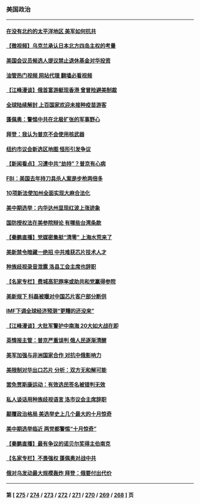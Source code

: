 ### 美国政治
---
#### [在没有北约的太平洋地区 美军如何抗共](../../pages/ncid1078159/n13844004.md?10130445) 
#### [【微视频】乌克兰承认日本北方四岛主权的考量](../../pages/ncid1078159/n13843937.md?10130445) 
#### [美国会议员候选人提议禁止退休基金对华投资](../../pages/ncid1078159/n13843968.md?10130445) 
#### [油管热门视频 网站代理 翻墙必看视频](http://209.222.30.114:81/youtube.html?10130445)
#### [【江峰漫谈】俄首富游艇现香港 曾冒险避美制裁](../../pages/ncid1078159/n13843839.md?10130445) 
#### [全球陆续解封 上百国家欢迎未接种疫苗游客](../../pages/ncid1078159/n13843840.md?10130445) 
#### [蓬佩奥：警惕中共在北极扩张的军事野心](../../pages/ncid1078159/n13843705.md?10130445) 
#### [拜登：我认为普京不会使用核武器](../../pages/ncid1078159/n13843621.md?10130445) 
#### [纽约市议会新选区地图 怪形引发争议](../../pages/ncid1078159/n13843596.md?10130445) 
#### [【新闻看点】习遭中共“劫持”？普京有心病](../../pages/ncid1078159/n13843372.md?10130445) 
#### [FBI：美国去年持刀具杀人案是步枪两倍多](../../pages/ncid1078159/n13843459.md?10130445) 
#### [10项新法使加州全面实现大麻合法化](../../pages/ncid1078159/n13843468.md?10130445) 
#### [美中期选举：内华达州显现红波上涨迹象](../../pages/ncid1078159/n13843342.md?10130445) 
#### [国防授权法在美参院辩论 有哪些台湾条款](../../pages/ncid1078159/n13843343.md?10130445) 
#### [【秦鹏直播】党媒密集挺“清零” 上海水荒来了](../../pages/ncid1078159/n13843242.md?10130445) 
#### [美新禁令暗藏一绝招 中共难获芯片技术人才](../../pages/ncid1078159/n13843315.md?10130445) 
#### [种族歧视录音泄露 洛县工会主席也辞职](../../pages/ncid1078159/n13843351.md?10130445) 
#### [【名家专栏】费城高犯罪率或助共和党赢得参院](../../pages/ncid1078159/n13843112.md?10130445) 
#### [美新规下 科磊被曝对中国芯片客户部分断供](../../pages/ncid1078159/n13843301.md?10130445) 
#### [IMF下调全球经济预测“更糟的还没来”](../../pages/ncid1078159/n13843243.md?10130445) 
#### [【江峰漫谈】大批军警护中南海 20大如大战在即](../../pages/ncid1078159/n13843187.md?10130445) 
#### [英情报主管：普京严重误判 俄人民逐渐清醒](../../pages/ncid1078159/n13843158.md?10130445) 
#### [美军加强与非洲国家合作 对抗中俄影响力](../../pages/ncid1078159/n13842976.md?10130445) 
#### [美限制对华出口芯片 分析：双方无和解可能](../../pages/ncid1078159/n13842647.md?10130445) 
#### [罢免贾斯康运动：有效选民签名被错判无效](../../pages/ncid1078159/n13842836.md?10130445) 
#### [私人谈话用种族歧视语言 洛市议会主席辞职](../../pages/ncid1078159/n13842829.md?10130445) 
#### [颠覆政治格局 美选举史上几个最大的十月惊奇](../../pages/ncid1078159/n13842644.md?10130445) 
#### [美中期选举临近 两党都警惕“十月惊奇”](../../pages/ncid1078159/n13842498.md?10130445) 
#### [【秦鹏直播】最有争议的诺贝尔奖得主伯南克](../../pages/ncid1078159/n13842633.md?10130445) 
#### [【名家专栏】不畏强权 蓬佩奥对战中共](../../pages/ncid1078159/n13842460.md?10130445) 
#### [俄对乌发动最大规模轰炸 拜登：俄要付出代价](../../pages/ncid1078159/n13842582.md?10130445) 

---
#### 第 [ [275](./275.md?10130445) / [274](./274.md?10130445) / [273](./273.md?10130445) / [272](./272.md?10130445) / [271](./271.md?10130445) / [270](./270.md?10130445) / [269](./269.md?10130445) / [268](./268.md?10130445) ] 页
